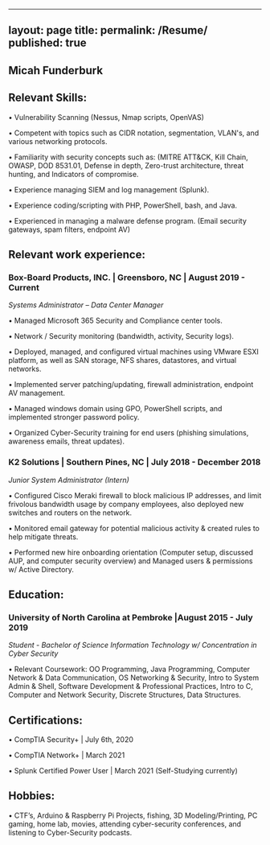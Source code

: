 
---
layout: page
title: 
permalink: /Resume/
published: true
---

## Micah Funderburk

## Relevant Skills: 

•	Vulnerability Scanning (Nessus, Nmap scripts, OpenVAS)

•	Competent with topics such as CIDR notation, segmentation, VLAN's, and various networking protocols.

•	Familiarity with security concepts such as: (MITRE ATT&CK, Kill Chain, OWASP, DOD 8531.01, Defense in depth, Zero-trust architecture, threat hunting, and Indicators of compromise. 

•	Experience managing SIEM and log management (Splunk).

•	Experience coding/scripting with PHP, PowerShell, bash, and Java.

•	Experienced in managing a malware defense program. (Email security gateways, spam filters, endpoint AV)

## Relevant work experience:

### Box-Board Products, INC. | Greensboro, NC | August 2019 - Current  

*Systems Administrator – Data Center Manager*

•	Managed Microsoft 365 Security and Compliance center tools.

•	Network / Security monitoring (bandwidth, activity, Security logs).

•	Deployed, managed, and configured virtual machines using VMware ESXI platform, as well as SAN storage, NFS shares, datastores, and virtual networks.

•	Implemented server patching/updating, firewall administration, endpoint AV management.

•	Managed windows domain using GPO, PowerShell scripts, and implemented stronger password policy. 

•	Organized Cyber-Security training for end users (phishing simulations, awareness emails, threat updates).

### K2 Solutions | Southern Pines, NC | July 2018 - December 2018  

*Junior System Administrator (Intern)*

•	Configured Cisco Meraki firewall to block malicious IP addresses, and limit frivolous bandwidth usage by company employees, also deployed new switches and routers on the network. 

•	Monitored email gateway for potential malicious activity & created rules to help mitigate threats. 

•	Performed new hire onboarding orientation (Computer setup, discussed AUP, and computer security overview) and Managed users & permissions w/ Active Directory.

## Education: 

### University of North Carolina at Pembroke |August 2015 - July 2019 

*Student - Bachelor of Science Information Technology w/ Concentration in Cyber Security*

•	Relevant Coursework: OO Programming, Java Programming, Computer Network & Data Communication, OS Networking & Security, Intro to System Admin & Shell, Software Development & Professional Practices, Intro to C, Computer and Network Security, Discrete Structures, Data Structures. 

## Certifications:

•	CompTIA Security+ | July 6th, 2020

•	CompTIA Network+ | March 2021 

•	Splunk Certified Power User | March 2021 (Self-Studying currently)

## Hobbies:   

•	CTF’s, Arduino & Raspberry Pi Projects, fishing, 3D Modeling/Printing, PC gaming, home lab, movies, attending cyber-security conferences, and listening to Cyber-Security podcasts. 
